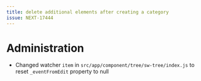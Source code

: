 ```yaml
---
title: delete additional elements after creating a category
issue: NEXT-17444
---
```

# Administration
* Changed watcher `item` in `src/app/component/tree/sw-tree/index.js` to reset `_eventFromEdit` property to null
